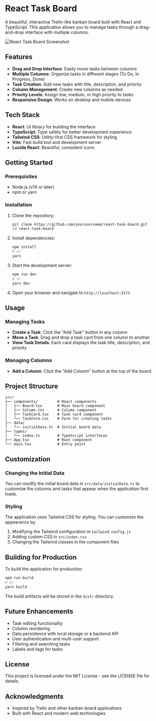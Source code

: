 # React Task Board

A beautiful, interactive Trello-like kanban board built with React and TypeScript. This application allows you to manage tasks through a drag-and-drop interface with multiple columns.

![React Task Board Screenshot](https://images.unsplash.com/photo-1611224923853-80b023f02d71?ixlib=rb-4.0.3&ixid=M3wxMjA3fDB8MHxwaG90by1wYWdlfHx8fGVufDB8fHx8fA%3D%3D&auto=format&fit=crop&w=1200&q=80)

## Features

- **Drag and Drop Interface**: Easily move tasks between columns
- **Multiple Columns**: Organize tasks in different stages (To Do, In Progress, Done)
- **Task Creation**: Add new tasks with title, description, and priority
- **Column Management**: Create new columns as needed
- **Priority Levels**: Assign low, medium, or high priority to tasks
- **Responsive Design**: Works on desktop and mobile devices

## Tech Stack

- **React**: UI library for building the interface
- **TypeScript**: Type safety for better development experience
- **Tailwind CSS**: Utility-first CSS framework for styling
- **Vite**: Fast build tool and development server
- **Lucide React**: Beautiful, consistent icons

## Getting Started

### Prerequisites

- Node.js (v14 or later)
- npm or yarn

### Installation

1. Clone the repository:
   ```bash
   git clone https://github.com/yourusername/react-task-board.git
   cd react-task-board
   ```

2. Install dependencies:
   ```bash
   npm install
   # or
   yarn
   ```

3. Start the development server:
   ```bash
   npm run dev
   # or
   yarn dev
   ```

4. Open your browser and navigate to `http://localhost:5173`

## Usage

### Managing Tasks

- **Create a Task**: Click the "Add Task" button in any column
- **Move a Task**: Drag and drop a task card from one column to another
- **View Task Details**: Each card displays the task title, description, and priority

### Managing Columns

- **Add a Column**: Click the "Add Column" button at the top of the board

## Project Structure

```
src/
├── components/         # React components
│   ├── Board.tsx       # Main board component
│   ├── Column.tsx      # Column component
│   ├── TaskCard.tsx    # Task card component
│   └── TaskForm.tsx    # Form for creating tasks
├── data/
│   └── initialData.ts  # Initial board data
├── types/
│   └── index.ts        # TypeScript interfaces
├── App.tsx             # Root component
└── main.tsx            # Entry point
```

## Customization

### Changing the Initial Data

You can modify the initial board data in `src/data/initialData.ts` to customize the columns and tasks that appear when the application first loads.

### Styling

The application uses Tailwind CSS for styling. You can customize the appearance by:

1. Modifying the Tailwind configuration in `tailwind.config.js`
2. Adding custom CSS in `src/index.css`
3. Changing the Tailwind classes in the component files

## Building for Production

To build the application for production:

```bash
npm run build
# or
yarn build
```

The build artifacts will be stored in the `dist/` directory.

## Future Enhancements

- Task editing functionality
- Column reordering
- Data persistence with local storage or a backend API
- User authentication and multi-user support
- Filtering and searching tasks
- Labels and tags for tasks

## License

This project is licensed under the MIT License - see the LICENSE file for details.

## Acknowledgments

- Inspired by Trello and other kanban board applications
- Built with React and modern web technologies
